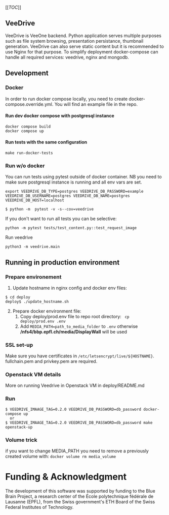 [[_TOC_]]

## VeeDrive
VeeDrive is VeeOne backend. Python application serves multiple purposes 
such as file system browsing, presentation persistance, thumbnail generation. 
VeeDrive can also serve static content but it is recommended to use Nginx for that purpose.
To simplify deployment docker-compose can handle all required services: veedrive, nginx and mongodb.

## Development

### Docker
In order to run docker compose locally, you need to create docker-compose.override.yml. You will find an example file in the repo.

#### Run dev docker compose with postgresql instance
```
docker compose build
docker compose up
```

#### Run tests with the same configuration
```
make run-docker-tests
```
### Run w/o docker

You can run tests using pytest outside of docker container. 
NB you need to make sure postgresql instance is running and all env vars are set.

```
export VEEDRIVE_DB_TYPE=postgres VEEDRIVE_DB_PASSWORD=example VEEDRIVE_DB_USERNAME=postgres VEEDRIVE_DB_NAME=postgres VEEDRIVE_DB_HOST=localhost 
```

```
$ python -m  pytest -v -s--cov=veedrive
```
If you don't want to run all tests you can be selective:
```
python -m pytest tests/test_content.py::test_request_image
```

Run veedrive
```
python3 -m veedrive.main
```

## Running in production environment
### Prepare environement
1. Update hostname in nginx config and docker env files:
```
$ cd deploy
deploy$ ./update_hostname.sh
```

2. Prepare docker environment file:<br>
    1. Copy deploy/prod.env file to repo root directory: ` cp deploy/prod.env .env`
    2. Add `MEDIA_PATH=path_to_media_folder` to `.env` otherwise **/nfs4/bbp.epfl.ch/media/DisplayWall**  will be used


### SSL set-up
Make sure you have certificates in `/etc/letsencrypt/live/${HOSTNAME}`. fullchain.pem and privkey.pem are required.

### Openstack VM details
More on running Veedrive in Openstack VM in deploy/README.md

### Run 
```
$ VEEDRIVE_IMAAGE_TAG=0.2.0 VEEDRIVE_DB_PASSWORD=db_password docker-compose up
  or
$ VEEDRIVE_IMAAGE_TAG=0.2.0 VEEDRIVE_DB_PASSWORD=db_password make openstack-up
```

### Volume trick
if you want to change MEDIA_PATH you need to remove a previously created volume with:
`docker volume rm media_volume`


# Funding & Acknowledgment

The development of this software was supported by funding to the Blue Brain Project, a research center of the École polytechnique fédérale de Lausanne (EPFL), from the Swiss government's ETH Board of the Swiss Federal Institutes of Technology.
